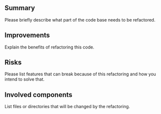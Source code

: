 ## Summary

Please briefly describe what part of the code base needs to be refactored.

## Improvements

Explain the benefits of refactoring this code.

## Risks

Please list features that can break because of this refactoring and how you intend to solve that.

## Involved components

List files or directories that will be changed by the refactoring.
